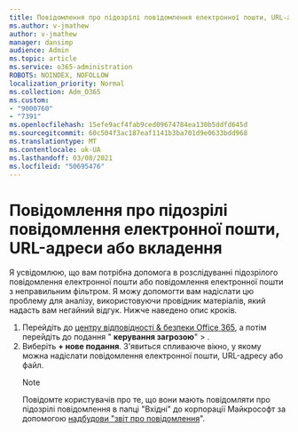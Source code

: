 ```yaml
---
title: Повідомлення про підозрілі повідомлення електронної пошти, URL-адреси або вкладення
ms.author: v-jmathew
author: v-jmathew
manager: dansimp
audience: Admin
ms.topic: article
ms.service: o365-administration
ROBOTS: NOINDEX, NOFOLLOW
localization_priority: Normal
ms.collection: Adm_O365
ms.custom:
- "9000760"
- "7391"
ms.openlocfilehash: 15efe9acf4fab9ced09674784ea130b5ddfd645d
ms.sourcegitcommit: 60c504f3ac187eaf1141b3ba701d9e0633bdd968
ms.translationtype: MT
ms.contentlocale: uk-UA
ms.lasthandoff: 03/08/2021
ms.locfileid: "50695476"
---
```

# <a name="report-suspicious-emails-urls-or-attachments"></a>Повідомлення про підозрілі повідомлення електронної пошти, URL-адреси або вкладення

Я усвідомлюю, що вам потрібна допомога в розслідуванні підозрілого повідомлення електронної пошти або повідомлення електронної пошти з неправильним фільтром. Я можу допомогти вам надіслати цю проблему для аналізу, використовуючи провідник матеріалів, який надасть вам негайний відгук. Нижче наведено опис кроків.

1. Перейдіть до [центру відповідності & безпеки Office 365](https://go.microsoft.com/fwlink/p/?linkid=2077143), а потім перейдіть до подання " **керування загрозою**"  >  [](https://go.microsoft.com/fwlink/?linkid=2101521).
2. Виберіть **+ нове подання**. З'явиться спливаюче вікно, у якому можна надіслати повідомлення електронної пошти, URL-адресу або файл.
    > [!NOTE]
    > Повідомте користувачів про те, що вони мають повідомляти про підозрілі повідомлення в папці "Вхідні" до корпорації Майкрософт за допомогою [надбудови "звіт про повідомлення](https://go.microsoft.com/fwlink/?linkid=2092385)".

